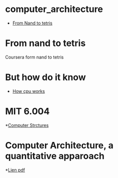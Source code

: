 # computer_architecture
* [From Nand to tetris](#from-nand-to-tetris)

# From nand to tetris
Coursera form nand to tetris

# But how do it know 
* [How cpu works](https://www.youtube.com/watch?v=cNN_tTXABUA)

# MIT 6.004
*[Computer Strctures](https://www.youtube.com/watch?v=7P-LGEJS3A8&list=PLDSlqjcPpoL64CJdF0Qee5oWqGS6we_Yu)

# Computer Architecture, a quantitative apparoach
*[Lien pdf](https://www.cse.iitd.ac.in/~rijurekha/col216/quantitative_approach.pdf)
